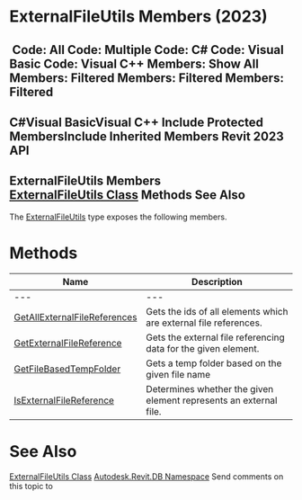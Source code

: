 # ExternalFileUtils Members (2023)

﻿
 Code: All Code: Multiple Code: C# Code: Visual Basic Code: Visual C++  Members: Show All Members: Filtered Members: Filtered Members: Filtered   
---  
C#Visual BasicVisual C++
Include Protected MembersInclude Inherited Members
Revit 2023 API  
---  
ExternalFileUtils Members  
[ExternalFileUtils Class](d6c4104f-ded9-29a4-2296-e1795b0da42a.md "ExternalFileUtils Class") Methods See Also  
---  
The [ExternalFileUtils](d6c4104f-ded9-29a4-2296-e1795b0da42a.md "ExternalFileUtils Class") type exposes the following members.
# Methods
| Name | Description |
| --- | --- |
| --- | --- | --- |
| [GetAllExternalFileReferences](be61b425-020c-61c6-9199-05feb39a0ebf.md "GetAllExternalFileReferences Method") | Gets the ids of all elements which are external file references. |
| [GetExternalFileReference](edede302-83dc-c285-17ea-5d0a168a94dd.md "GetExternalFileReference Method") | Gets the external file referencing data for the given element. |
| [GetFileBasedTempFolder](8d3f6e47-0a7c-5043-b479-14f1c6cffc0d.md "GetFileBasedTempFolder Method") | Gets a temp folder based on the given file name |
| [IsExternalFileReference](e3fd1d77-a4ec-e5fe-191a-6cf338dcc0b1.md "IsExternalFileReference Method") | Determines whether the given element represents an external file. |

# See Also
[ExternalFileUtils Class](d6c4104f-ded9-29a4-2296-e1795b0da42a.md "ExternalFileUtils Class")
[Autodesk.Revit.DB Namespace](87546ba7-461b-c646-cbb1-2cb8f5bff8b2.md "Autodesk.Revit.DB Namespace")
Send comments on this topic to 